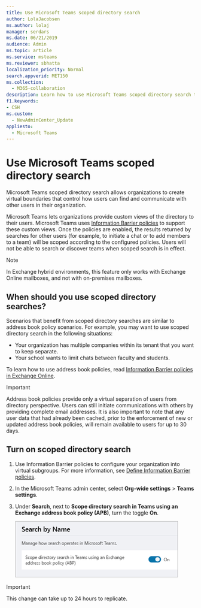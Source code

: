 ```yaml
---
title: Use Microsoft Teams scoped directory search
author: LolaJacobsen
ms.author: lolaj
manager: serdars
ms.date: 06/21/2019
audience: Admin
ms.topic: article
ms.service: msteams
ms.reviewer: sbhatta
localization_priority: Normal
search.appverid: MET150
ms.collection: 
  - M365-collaboration
description: Learn how to use Microsoft Teams scoped directory search to provide customized views of the directory.
f1.keywords:
- CSH
ms.custom: 
  - NewAdminCenter_Update
appliesto: 
  - Microsoft Teams
---
```



# Use Microsoft Teams scoped directory search

Microsoft Teams scoped directory search allows organizations to create virtual boundaries that control how users can find and communicate with other users in their organization. 

Microsoft Teams lets organizations provide custom views of the directory to their users. Microsoft Teams uses [Information Barrier policies](https://docs.microsoft.com/microsoft-365/compliance/information-barriers) to support these custom views. Once the policies are enabled, the results returned by searches for other users (for example, to initiate a chat or to add members to a team) will be scoped according to the configured policies. Users will not be able to search or discover teams when scoped search is in effect. 

> [!NOTE]
> In Exchange hybrid environments, this feature only works with Exchange Online mailboxes, and not with on-premises mailboxes.

## When should you use scoped directory searches?

Scenarios that benefit from scoped directory searches are similar to address book policy scenarios. For example, you may want to use scoped directory search in the following situations:

- Your organization has multiple companies within its tenant that you want to keep separate. 
- Your school wants to limit chats between faculty and students. 
 
To learn how to use address book policies, read [Information Barrier policies in Exchange Online](https://docs.microsoft.com/microsoft-365/compliance/information-barriers).

> [!IMPORTANT]
> Address book policies provide only a virtual separation of users from directory perspective. Users can still initiate communications with others by providing complete email addresses. It is also important to note that any user data that had already been cached, prior to the enforcement of new or updated address book policies, will remain available to users for up to 30 days.

## Turn on scoped directory search

1. Use Information Barrier policies to configure your organization into virtual subgroups. For more information, see [Define Information Barrier policies](https://docs.microsoft.com/microsoft-365/compliance/information-barriers-policies).

2. In the Microsoft Teams admin center, select **Org-wide settings** > **Teams settings**.

3. Under **Search**, next to **Scope directory search in Teams using an Exchange address book policy (APB)**, turn the toggle **On**.

    ![Scoped directory search in Microsoft Teams admin center](media/teams-scoped-directory-search-image1.png)


> [!IMPORTANT]
> This change can take up to 24 hours to replicate.
